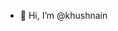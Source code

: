 - 👋 Hi, I’m @khushnain

<!---
khushnain/khushnain is a ✨ special ✨ repository because its `README.md` (this file) appears on your GitHub profile.
You can click the Preview link to take a look at your changes.
--->
